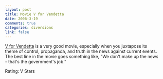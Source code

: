 ```yaml
--- 
layout: post
title: Movie V for Vendetta
date: 2006-3-19
comments: true
categories: diversions
link: false
---
```

<a href="http://imdb.com/title/tt0434409/" title="V for Vendetta">V for Vendetta</a> is a very good movie, especially when you juxtapose its theme of control, propaganda, and truth in the news against current events. The best line in the movie goes something like, "We don't make up the news - that's the government's job."

Rating: V Stars
